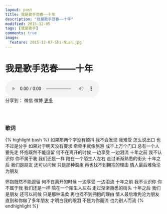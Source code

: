 ```yaml
---
layout: post
title: 我是歌手范春——十年
description: "我是歌手范春——十年"
modified: 2015-12-05
tags: [我是歌手]
comments: true
image:
  feature: 2015-12-07-Shi-Nian.jpg
---
```


# 我是歌手范春——十年

<audio controls>
  <source src="{{ site.url }}/songs/Shi_Nian.ogg" ></source>
  <source src="{{ site.url }}/songs/Shi_Nian.mp3" ></source>
</audio>
<div id="ckepop">
<span class="jiathis_txt">分享到：</span>
<a class="jiathis_button_weixin">微信</a>
<a class="jiathis_button_tsina">微博</a>
<a href="http://www.jiathis.com/share?uid=2074997"  class="jiathis jiathis_txt jiathis_separator jtico jtico_jiathis" target="_blank">更多</a></div>
<script type="text/javascript" src="http://v3.jiathis.com/code/jia.js?uid=2074997" charset="utf-8"></script>

### &nbsp;

### 歌词
{% highlight bash %}
如果那两个字没有颤抖
我不会发现 我难受
怎么说出口
也不过是分手
如果对于明天没有要求
牵牵手就像旅游
成千上万个门口
总有一个人要先走
怀抱既然不能逗留
何不在离开的时候
一边享受 一边泪流
十年之前
我不认识你 你不属于我
我们还是一样
陪在一个陌生人左右
走过渐渐熟悉的街头
十年之后
我们是朋友 还可以问候
只是那种温柔
再也找不到拥抱的理由
情人最后难免沦为朋友

怀抱既然不能逗留
何不在离开的时候
一边享受 一边泪流
十年之前
我不认识你 你不属于我
我们还是一样
陪在一个陌生人左右
走过渐渐熟悉的街头
十年之后
我们是朋友 还可以问候
只是那种温柔
再也找不到拥抱的理由
情人最后难免沦为朋友
直到和你做了多年朋友
才明白我的眼泪
不是为你而流
也为别人而流
{% endhighlight %}
